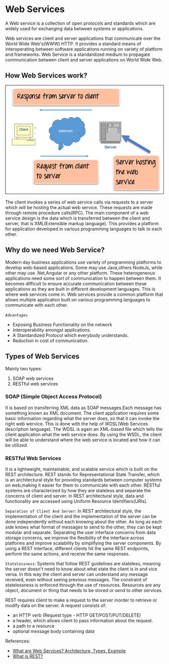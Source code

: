 # Web Services #

A Web service is a collection of open protocols and standards which are widely used for exchanging data between systems 
or applications.

Web services are client and server applications that communicate over the World Wide Web's(WWW) HTTP.
It provides a standard means of interoperating  between software applications running on variety of platform and 
frameworks. 
Web Service is a standardized medium to propagate communication between client and server applications on World Wide Web.
 
 
## How Web Services work? ##

![Alt text](./webservices.png?raw=true "Title")

The client invokes a series of web service calls via requests to a server which will be hosting the actual web service.
These requests are made through remote procedure calls(RPC). The main component of a web service design is the data which
is transferred between the client and server, that is XML(Extensible markup language). This provides a platform for 
application developed in various programming languages to talk to each other.

## Why do we need Web Service? ##

Modern day business applications use variety of programming platforms to develop web-based applications. Some may use 
Java,others NodeJs, while other may use .Net,Angular or any other platform. These heterogeneous applications need some 
sort of communication to happen between them. It becomes difficult to ensure accurate communication between these 
applications as they are built in different development languages.
This is where web services come in. Web services provide a common platform that allows multiple application built on
various  programming languages to communicate with each other.

*`Advantages`*

- Exposing Business Functionality on the network
- Interoperability amongst applications.
- A Standardized Protocol which everybody understands.
- Reduction in cost of communication.

## Types of Web Services ##
 
 Mainly two types:
 1. SOAP web services
 2. RESTful web services
 
 ### SOAP (Simple Object Access Protocol) ###
 
 It is based on transferring XML data as SOAP messages.Each message has something known as XML document. The client 
 application requires some basic information regarding what the server does, so that it can invoke the right web wervice.
 This is done with the help of WDSL(Web Services description language). The WDSL is again an XML-based file which tells 
 the client application what the web service does. By using the WSDL, the client will be able to understand where the 
 web service is located and how it can be utilized.
 
 
 ### RESTful Web Services ### 
 
 It is a lightweight, maintainable, and scalable service which is built on the REST architecture.
 REST stands for Representational State Transfer, which is an architectural style for providing standards between 
 computer systems on web,making it easier for them to communicate with each other. RESTful systems are characterized 
 by how they are stateless and separate the concerns of client and server.
 In REST architectural style, data and functionality are accessed using Uniform Resource Identifiers(URIs).
 
 `Separation of Client And Server`: In REST architectural style, the implementation of the client and the implementation 
 of the server can be done independently without each knowing about the other. As long as  each side knows what format 
 of messages to send to the other, they can be kept modular and separate. Separating the user interface concerns from 
 data storage concerns, we improve the flexibility of the interface across platforms and improve scalability by simplifying
 the server components.
 By using a REST interface, different clients hit the same REST endpoints, perform the same actions, and receive 
 the same responses.
 
 `Statelessness`:  Systems that follow REST guidelines are stateless, meaning the server doesn't need to know about
 what state the client is in and vice versa. In this way the client and server can understand any message received,
 even without seeing previous messages. The constraint of statelessness is enforced through the use of resources. 
 Resources are any object, document or thing that needs to be stored or send to other services. 

REST requires client to make a request to the server inorder to retrieve or modify data on the server. A request consists
of:
- an HTTP verb (Request type - HTTP GET/POST/PUT/DELETE)
- a header, which allows client to pass information about the request.
- a path to a resource
- optional message body containing data


 References:
 - [What are Web Services? Architecture, Types, Example](https://www.guru99.com/web-service-architecture.html)
 - [What is REST?](https://www.codecademy.com/articles/what-is-rest)